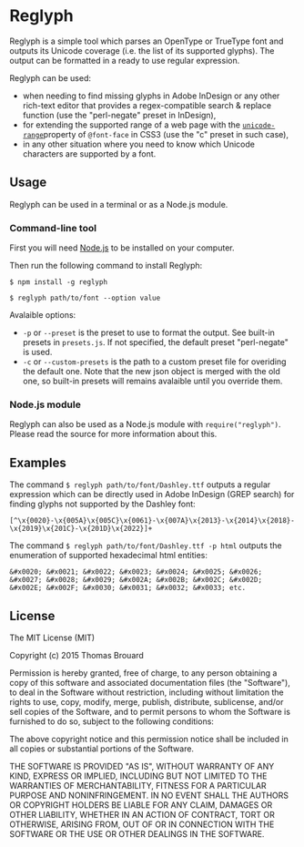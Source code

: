 # Reglyph

Reglyph is a simple tool which parses an OpenType or TrueType font and outputs its Unicode coverage (i.e. the list of its supported glyphs). The output can be formatted in a ready to use regular expression.

Reglyph can be used:

* when needing to find missing glyphs in Adobe InDesign or any other rich-text editor that provides a regex-compatible search & replace function (use the "perl-negate" preset in InDesign),
* for extending the supported range of a web page with the [`unicode-range`](http://developer.mozilla.org/en-US/docs/Web/CSS/@font-face/unicode-range)property of `@font-face` in CSS3 (use the "c" preset in such case),
* in any other situation where you need to know which Unicode characters are supported by a font.

## Usage

Reglyph can be used in a terminal or as a Node.js module.

### Command-line tool

First you will need [Node.js](https://nodejs.org) to be installed on your computer.

Then run the following command to install Reglyph:

```
$ npm install -g reglyph
```

```
$ reglyph path/to/font --option value
```

Avalaible options:

* `-p` or `--preset` is the preset to use to format the output. See built-in presets in `presets.js`. If not specified, the default preset "perl-negate" is used.
* `-c` or `--custom-presets` is the path to a custom preset file for overiding the default one. Note that the new json object is merged with the old one, so built-in presets will remains avalaible until you override them.

### Node.js module

Reglyph can also be used as a Node.js module with `require("reglyph")`. Please read the source for more information about this.

## Examples

The command `$ reglyph path/to/font/Dashley.ttf` outputs a regular expression which can be directly used in Adobe InDesign (GREP search) for finding glyphs not supported by the Dashley font:

```
[^\x{0020}-\x{005A}\x{005C}\x{0061}-\x{007A}\x{2013}-\x{2014}\x{2018}-\x{2019}\x{201C}-\x{201D}\x{2022}]+
```

The command `$ reglyph path/to/font/Dashley.ttf -p html` outputs the enumeration of supported hexadecimal html entities:

```
&#x0020; &#x0021; &#x0022; &#x0023; &#x0024; &#x0025; &#x0026; &#x0027; &#x0028; &#x0029; &#x002A; &#x002B; &#x002C; &#x002D; &#x002E; &#x002F; &#x0030; &#x0031; &#x0032; &#x0033; etc.
```

## License

The MIT License (MIT)

Copyright (c) 2015 Thomas Brouard

Permission is hereby granted, free of charge, to any person obtaining a copy
of this software and associated documentation files (the "Software"), to deal
in the Software without restriction, including without limitation the rights
to use, copy, modify, merge, publish, distribute, sublicense, and/or sell
copies of the Software, and to permit persons to whom the Software is
furnished to do so, subject to the following conditions:

The above copyright notice and this permission notice shall be included in
all copies or substantial portions of the Software.

THE SOFTWARE IS PROVIDED "AS IS", WITHOUT WARRANTY OF ANY KIND, EXPRESS OR
IMPLIED, INCLUDING BUT NOT LIMITED TO THE WARRANTIES OF MERCHANTABILITY,
FITNESS FOR A PARTICULAR PURPOSE AND NONINFRINGEMENT. IN NO EVENT SHALL THE
AUTHORS OR COPYRIGHT HOLDERS BE LIABLE FOR ANY CLAIM, DAMAGES OR OTHER
LIABILITY, WHETHER IN AN ACTION OF CONTRACT, TORT OR OTHERWISE, ARISING FROM,
OUT OF OR IN CONNECTION WITH THE SOFTWARE OR THE USE OR OTHER DEALINGS IN
THE SOFTWARE.




